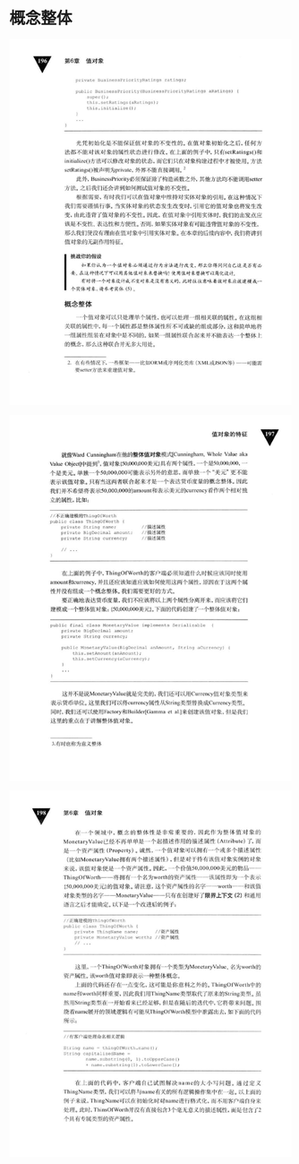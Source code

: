 # 概念整体 

<div align = "center"><img src = "images/000095.jpg"/></div>
 <p class="calibre1"><a id="calibre_link-373"></a><img src="images/000123.jpg" alt="Image 234" class="calibre2" /></p> <p class="calibre1"><a id="calibre_link-374"></a><img src="images/000149.jpg" alt="Image 235" class="calibre2" /></p>  